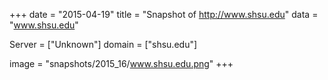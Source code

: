
+++
date = "2015-04-19"
title = "Snapshot of http://www.shsu.edu"
data = "www.shsu.edu"

Server = ["Unknown"]
domain = ["shsu.edu"]

  image = "snapshots/2015_16/www.shsu.edu.png"
+++
#

